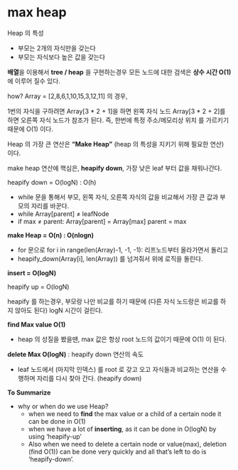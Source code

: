 # max heap

Heap 의 특성

- 부모는 2개의 자식만을 갖는다
- 부모는 자식보다 높은 값을 갖는다

**배열**을 이용해서 **tree / heap** 을 구현하는경우
모든 노드에 대한 검색은 **상수 시간 O(1)** 에 이루어 질수 있다.

how?
Array = [2,8,6,1,10,15,3,12,11] 의 경우,

1번의 자식을 구하려면
Array[3 * 2 + 1]을 하면 왼쪽 자식 노드
Array[3 * 2 + 2]를 하면 오른쪽 자식 노드가 참조가 된다.
즉, 한번에 특정 주소/메모리상 위치 를 가르키기 때문에 O(1) 이다.

Heap 의 가장 큰 연산은 **“Make Heap”** (heap 의 특성을 지키기 위해 필요한 연산) 이다.

make heap 연산에 핵심은, **heapify down**, 가장 낮은 leaf 부터 값을 채워나간다.

heapify down = O(logN) : O(h)

- while 문을 통해서 부모, 왼쪽 자식, 오른쪽 자식의 값을 비교해서 가장 큰 값과 부모의 자리를 바꾼다.
- while Array[parent] ≠ leafNode
- if max ≠ parent: Array[parent] = Array[max]
  parent = max

**make Heap = O(n) : O(nlogn)**

- for 문으로 for i in range(len(Array)-1, -1, -1): 리프노드부터 올라가면서 돌리고
- heapify_down(Array[i], len(Array)) 를 넘겨줘서 위에 로직을 돌린다.

**insert = O(logN)**

heapify up = O(logN)

heapify 를 하는경우, 부모랑 나만 비교를 하기 때문에 (다른 자식 노드랑은 비교를 하지 않아도 된다) logN 시간이 걸린다.

**find Max value O(1)**

- heap 의 성질을 봤을땐, max 값은 항상 root 노드의 값이기 때문에 O(1) 이 된다.

**delete Max O(logN)** : heapify down 연산의 속도

- leaf 노드에서 (마지막 인덱스) 를 root 로 갖고 오고 자식들과 비교하는 연산을 수행하며 자리를 다시 찾아 간다. (heapify down)

**To Summarize**

- why or when do we use Heap?
  - when we need to **find** the max value or a child of a certain node it can be done in O(1)
  - when we have a lot of **inserting**,
    as it can be done in O(logN) by using ‘heapify-up’
  - Also when we need to delete a certain node or value(max), deletion (find O(1)) can be done very quickly and all that’s left to do is ‘heapify-down’.

